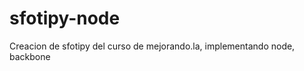 sfotipy-node
============

Creacion de sfotipy del curso de mejorando.la, implementando node, backbone 

